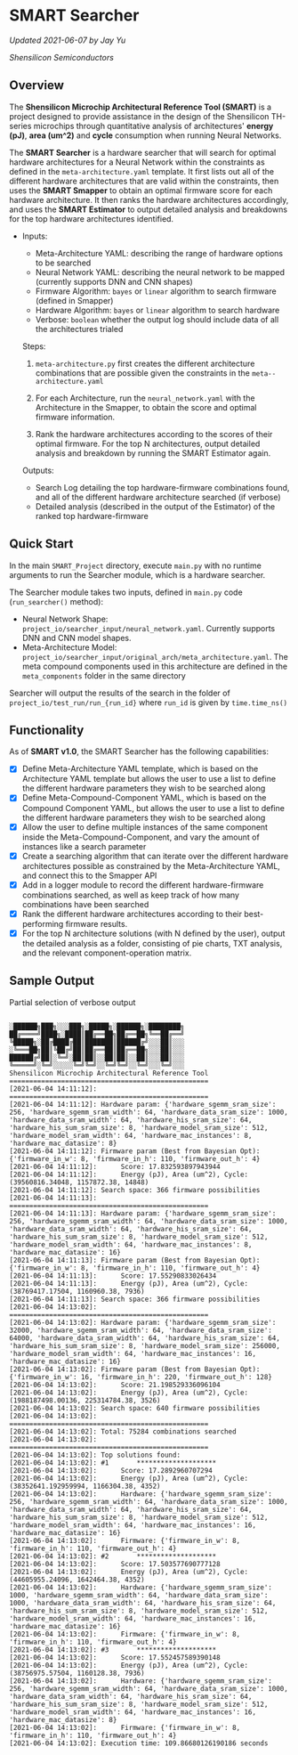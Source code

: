 # SMART Searcher

*Updated 2021-06-07 by Jay Yu*

*Shensilicon Semiconductors*

## Overview

The **Shensilicon Microchip Architectural Reference Tool (SMART)** is a project designed to provide assistance in the design of the Shensilicon TH-series microchips through quantitative analysis of architectures' **energy (pJ)**, **area (um^2)** and **cycle** consumption when running Neural Networks. 

The **SMART Searcher** is a hardware searcher that will search for optimal hardware architectures for a Neural Network within the constraints as defined in the `meta-architecture.yaml` template. It first lists out all of the different hardware architectures that are valid within the constraints, then uses the **SMART Smapper** to obtain an optimal firmware score for each hardware architecture. It then ranks the hardware architectures accordingly, and uses the **SMART Estimator** to output detailed analysis and breakdowns for the top hardware architectures identified.

- Inputs:

  - Meta-Architecture YAML: describing the range of hardware options to be searched
  - Neural Network YAML: describing the neural network to be mapped (currently supports DNN and CNN shapes)
  - Firmware Algorithm: `bayes` or `linear` algorithm to search firmware (defined in Smapper)
  - Hardware Algorithm: `bayes` or `linear` algorithm to search hardware
  - Verbose: `boolean` whether the output log should include data of all the architectures trialed

  

  Steps:

  1. `meta-architecture.py` first creates the different architecture combinations that are possible given the constraints in the `meta--architecture.yaml`

  2. For each Architecture, run the `neural_network.yaml` with the Architecture in the Smapper, to obtain the score and optimal firmware information.

  3. Rank the hardware architectures according to the scores of their optimal firmware. For the top N architectures, output detailed analysis and breakdown by running the SMART Estimator again.


  Outputs:

  - Search Log detailing the top hardware-firmware combinations found, and all of the different hardware architecture searched (if verbose)
  - Detailed analysis (described in the output of the Estimator) of the ranked top hardware-firmware

## Quick Start

In the main `SMART_Project` directory, execute `main.py` with no runtime arguments to run the Searcher module, which is a hardware searcher.

The Searcher module takes two inputs, defined in `main.py` code (`run_searcher()` method):

- Neural Network Shape: `project_io/searcher_input/neural_network.yaml`. Currently supports DNN and CNN model shapes.
- Meta-Architecture Model: `project_io/searcher_input/original_arch/meta_architecture.yaml`. The meta compound components used in this architecture are defined in the `meta_components` folder in the same directory

Searcher will output the results of the search in the folder of `project_io/test_run/run_{run_id}` where `run_id` is given by `time.time_ns()`

## Functionality

As of **SMART v1.0**, the SMART Searcher has the following capabilities:

- [x] Define Meta-Architecture YAML template, which is based on the Architecture YAML template but allows the user to use a list to define the different hardware parameters they wish to be searched along
- [x] Define Meta-Compound-Component YAML, which is based on the Compound Component YAML, but allows the user to use a list to define the different hardware parameters they wish to be searched along
- [x] Allow the user to define multiple instances of the same component inside the Meta-Compound-Component, and vary the amount of instances like a search parameter
- [x] Create a searching algorithm that can iterate over the different hardware architectures possible as constrained by the Meta-Architecture YAML, and connect this to the Smapper API
- [x] Add in a logger module to record the different hardware-firmware combinations searched, as well as keep track of how many combinations have been searched
- [x] Rank the different hardware architectures according to their best-performing firmware results.
- [x] For the top N architecture solutions (with N defined by the user), output the detailed analysis as a folder, consisting of pie charts, TXT analysis, and the relevant component-operation matrix.

## Sample Output

Partial selection of verbose output

```

░██████╗███╗░░░███╗░█████╗░██████╗░████████╗
██╔════╝████╗░████║██╔══██╗██╔══██╗╚══██╔══╝
╚█████╗░██╔████╔██║███████║██████╔╝░░░██║░░░
░╚═══██╗██║╚██╔╝██║██╔══██║██╔══██╗░░░██║░░░
██████╔╝██║░╚═╝░██║██║░░██║██║░░██║░░░██║░░░
╚═════╝░╚═╝░░░░░╚═╝╚═╝░░╚═╝╚═╝░░╚═╝░░░╚═╝░░░
Shensilicon Microchip Architectural Reference Tool
==================================================
[2021-06-04 14:11:12]: ==================================================
[2021-06-04 14:11:12]: Hardware param: {'hardware_sgemm_sram_size': 256, 'hardware_sgemm_sram_width': 64, 'hardware_data_sram_size': 1000, 'hardware_data_sram_width': 64, 'hardware_his_sram_size': 64, 'hardware_his_sum_sram_size': 8, 'hardware_model_sram_size': 512, 'hardware_model_sram_width': 64, 'hardware_mac_instances': 8, 'hardware_mac_datasize': 8}
[2021-06-04 14:11:12]: Firmware param (Best from Bayesian Opt): {'firmware_in_w': 8, 'firmware_in_h': 110, 'firmware_out_h': 4}
[2021-06-04 14:11:12]: 		Score: 17.832593897943944
[2021-06-04 14:11:12]: 		Energy (pJ), Area (um^2), Cycle: (39560816.34048, 1157872.38, 14848)
[2021-06-04 14:11:12]: Search space: 366 firmware possibilities
[2021-06-04 14:11:13]: ==================================================
[2021-06-04 14:11:13]: Hardware param: {'hardware_sgemm_sram_size': 256, 'hardware_sgemm_sram_width': 64, 'hardware_data_sram_size': 1000, 'hardware_data_sram_width': 64, 'hardware_his_sram_size': 64, 'hardware_his_sum_sram_size': 8, 'hardware_model_sram_size': 512, 'hardware_model_sram_width': 64, 'hardware_mac_instances': 8, 'hardware_mac_datasize': 16}
[2021-06-04 14:11:13]: Firmware param (Best from Bayesian Opt): {'firmware_in_w': 8, 'firmware_in_h': 110, 'firmware_out_h': 4}
[2021-06-04 14:11:13]: 		Score: 17.55290833026434
[2021-06-04 14:11:13]: 		Energy (pJ), Area (um^2), Cycle: (38769417.17504, 1160960.38, 7936)
[2021-06-04 14:11:13]: Search space: 366 firmware possibilities
[2021-06-04 14:13:02]: ==================================================
[2021-06-04 14:13:02]: Hardware param: {'hardware_sgemm_sram_size': 32000, 'hardware_sgemm_sram_width': 64, 'hardware_data_sram_size': 64000, 'hardware_data_sram_width': 64, 'hardware_his_sram_size': 64, 'hardware_his_sum_sram_size': 8, 'hardware_model_sram_size': 256000, 'hardware_model_sram_width': 64, 'hardware_mac_instances': 16, 'hardware_mac_datasize': 16}
[2021-06-04 14:13:02]: Firmware param (Best from Bayesian Opt): {'firmware_in_w': 16, 'firmware_in_h': 220, 'firmware_out_h': 128}
[2021-06-04 14:13:02]: 		Score: 21.198529336096104
[2021-06-04 14:13:02]: 		Energy (pJ), Area (um^2), Cycle: (1988187498.00136, 225314784.38, 3526)
[2021-06-04 14:13:02]: Search space: 640 firmware possibilities
[2021-06-04 14:13:02]: ==================================================
[2021-06-04 14:13:02]: Total: 75284 combinations searched
[2021-06-04 14:13:02]: ==================================================
[2021-06-04 14:13:02]: Top solutions found:
[2021-06-04 14:13:02]: #1		********************
[2021-06-04 14:13:02]: 		Score: 17.2892960707294
[2021-06-04 14:13:02]: 		Energy (pJ), Area (um^2), Cycle: (38352641.192959994, 1166304.38, 4352)
[2021-06-04 14:13:02]: 		Hardware: {'hardware_sgemm_sram_size': 256, 'hardware_sgemm_sram_width': 64, 'hardware_data_sram_size': 1000, 'hardware_data_sram_width': 64, 'hardware_his_sram_size': 64, 'hardware_his_sum_sram_size': 8, 'hardware_model_sram_size': 512, 'hardware_model_sram_width': 64, 'hardware_mac_instances': 16, 'hardware_mac_datasize': 16}
[2021-06-04 14:13:02]: 		Firmware: {'firmware_in_w': 8, 'firmware_in_h': 110, 'firmware_out_h': 4}
[2021-06-04 14:13:02]: #2		********************
[2021-06-04 14:13:02]: 		Score: 17.503577690777128
[2021-06-04 14:13:02]: 		Energy (pJ), Area (um^2), Cycle: (44605955.24096, 1642464.38, 4352)
[2021-06-04 14:13:02]: 		Hardware: {'hardware_sgemm_sram_size': 1000, 'hardware_sgemm_sram_width': 64, 'hardware_data_sram_size': 1000, 'hardware_data_sram_width': 64, 'hardware_his_sram_size': 64, 'hardware_his_sum_sram_size': 8, 'hardware_model_sram_size': 512, 'hardware_model_sram_width': 64, 'hardware_mac_instances': 16, 'hardware_mac_datasize': 16}
[2021-06-04 14:13:02]: 		Firmware: {'firmware_in_w': 8, 'firmware_in_h': 110, 'firmware_out_h': 4}
[2021-06-04 14:13:02]: #3		********************
[2021-06-04 14:13:02]: 		Score: 17.552457589390148
[2021-06-04 14:13:02]: 		Energy (pJ), Area (um^2), Cycle: (38756975.57504, 1160128.38, 7936)
[2021-06-04 14:13:02]: 		Hardware: {'hardware_sgemm_sram_size': 256, 'hardware_sgemm_sram_width': 64, 'hardware_data_sram_size': 1000, 'hardware_data_sram_width': 64, 'hardware_his_sram_size': 64, 'hardware_his_sum_sram_size': 8, 'hardware_model_sram_size': 512, 'hardware_model_sram_width': 64, 'hardware_mac_instances': 16, 'hardware_mac_datasize': 8}
[2021-06-04 14:13:02]: 		Firmware: {'firmware_in_w': 8, 'firmware_in_h': 110, 'firmware_out_h': 4}
[2021-06-04 14:13:02]: Execution time: 109.86680126190186 seconds
```

